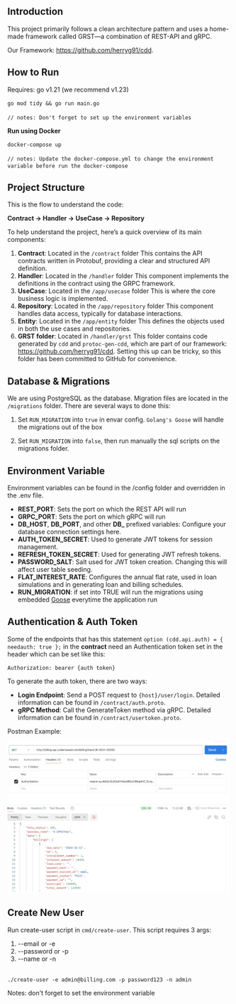 ## Introduction

This project primarily follows a clean architecture pattern and uses a home-made framework called GRST—a combination of REST-API and gRPC. 

Our Framework: https://github.com/herryg91/cdd.

## How to Run

Requires: go v1.21 (we recommend v1.23)

```
go mod tidy && go run main.go

// notes: Don't forget to set up the environment variables
```

**Run using Docker**

```
docker-compose up

// notes: Update the docker-compose.yml to change the environment variable before run the docker-compose
```

## Project Structure

This is the flow to understand the code:

**Contract -> Handler -> UseCase -> Repository**

  

To help understand the project, here’s a quick overview of its main components:

1. **Contract**: Located in the `/contract` folder 
This contains the API contracts written in Protobuf, providing a clear and structured API definition.
2. **Handler**: Located in the `/handler` folder 
This component implements the definitions in the contract using the GRPC framework.
3. **UseCase**: Located in the `/app/usecase` folder
This is where the core business logic is implemented.
4. **Repository**: Located in the `/app/repository` folder
This component handles data access, typically for database interactions.
5. **Entity**: Located in the `/app/entity` folder
This defines the objects used in both the use cases and repositories.
6. **GRST folder**: Located in `/handler/grst`
This folder contains code generated by `cdd` and `protoc-gen-cdd`, which are part of our framework: https://github.com/herryg91/cdd. Setting this up can be tricky, so this folder has been committed to GitHub for convenience.

## Database & Migrations

We are using PostgreSQL as the database. Migration files are located in the `/migrations` folder. There are several ways to done this:

1. Set `RUN_MIGRATION` into `true` in envar config. `Golang's Goose` will handle the migrations out of the box

2. Set `RUN_MIGRATION` into `false`, then run manually the sql scripts on the migrations folder.

## Environment Variable

Environment variables can be found in the /config folder and overridden in the .env file.

- **REST_PORT**: Sets the port on which the REST API will run
- **GRPC_PORT**: Sets the port on which gRPC will run
- **DB_HOST**, **DB_PORT**, and other **DB_** prefixed variables: Configure your database connection settings here.
- **AUTH_TOKEN_SECRET**: Used to generate JWT tokens for session management.
- **REFRESH_TOKEN_SECRET**: Used for generating JWT refresh tokens.
- **PASSWORD_SALT**: Salt used for JWT token creation. Changing this will affect user table seeding.
- **FLAT_INTEREST_RATE**: Configures the annual flat rate, used in loan simulations and in generating loan and billing schedules.
- **RUN_MIGRATION**: if set into TRUE will run the migrations using embedded [Goose](https://github.com/pressly/goose) everytime the application run

## Authentication & Auth Token

Some of the endpoints that has this statement `option (cdd.api.auth) = { needauth: true };` in the **contract** need an Authentication token set in the header which can be set like this:

```
Authorization: bearer {auth token}

```
  

To generate the auth token, there are two ways:
- **Login Endpoint**: Send a POST request to `{host}/user/login`. Detailed information can be found in `/contract/auth.proto`.
- **gRPC Method**: Call the GenerateToken method via gRPC. Detailed information can be found in `/contract/usertoken.proto`.

Postman Example:

<img  src="postman-example.png"  alt="Postman Example"  width="500"  >

## Create New User

Run create-user script in `cmd/create-user`. This script requires 3 args:
1. --email or -e
2. --password or -p
3. --name or -n

```

./create-user -e admin@billing.com -p password123 -n admin

```

Notes: don't forget to set the environment variable